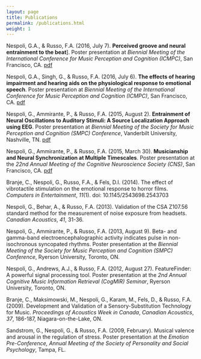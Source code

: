 ```yaml
---
layout: page
title: Publications
permalink: /publications.html
weight: 1
---
```


Nespoli, G.A., & Russo, F.A. (2016, July 7). **Perceived groove and neural entrainment to the beat**]. Poster presentation at *Biennial Meeting of the International Conference for Music Perception and Cognition (ICMPC)*, San Francisco, CA. [pdf](posters/Nespoli-poster-2016-ICMPC-groove.png)

Nespoli, G.A., Singh, G., & Russo, F.A. (2016, July 6). **The effects of hearing impairment and hearing aids on the physiological response to emotional speech**. Poster presentation at *Biennial Meeting of the International Conference for Music Perception and Cognition (ICMPC)*, San Francisco, CA. [pdf](posters/Nespoli-poster-2016-ICMPC-phonak.png)

Nespoli, G., Ammirante, P., & Russo, F.A. (2015, August 2). **Entrainment of Neural Oscillations to Auditory Stimuli: A Source Localization Approach using EEG**. Poster presentation at *Biennial Meeting of the Society for Music Perception and Cognition (SMPC) Conference*, Vanderbilt University, Nashville, TN. [pdf](posters/Nespoli-poster-2015-SMPC-entrainment.png)

Nespoli, G., Ammirante, P., & Russo, F.A. (2015, March 30). **Musicianship and Neural Synchronization at Multiple Timescales**. Poster presentation at the *22nd Annual Meeting of the Cognitive Neuroscience Society (CNS)*, San Francisco, CA. [pdf](posters/Nespoli-poster-2015-CNS-eegffr.png)

Branje, C., Nespoli, G., Russo, F.A., & Fels, D.I. (2014). The effect of vibrotactile stimulation on the emotional response to horror films. *Computers in Entertainment*, *11*(1). doi: 10.1145/2543698.2543703

Nespoli, G., Behar, A., & Russo, F.A. (2013). Validation of the CSA Z107.56 standard method for the measurement of noise exposure from headsets. *Canadian Acoustics*, *41*, 31-36.

Nespoli, G., Ammirante, P., & Russo, F.A. (2013, August 9). Beta- and gamma-band electroencephalographic activity indicates pulse in non-isochronous syncopated rhythms. Poster presentation at the *Biennial Meeting of the Society for Music Perception and Cognition (SMPC) Conference*, Ryerson University, Toronto, ON.

Nespoli, G., Andrews, A.J., & Russo, F.A. (2012, August 27). FeatureFinder: A powerful signal processing tool. Poster presentation at the *2nd Annual Cognitive Music Information Retrieval (CogMIR) Seminar*, Ryerson University, Toronto, ON.

Branje, C., Maksimowski, M., Nespoli, G., Karam, M., Fels, D., & Russo, F.A. (2009). Development and Validation of a Sensory-Substitution Technology for Music. *Proceedings of Acoustics Week in Canada*, *Canadian Acoustics*, *37*, 186-187, Niagara-on-the-Lake, ON.

Sandstrom, G., Nespoli, G., &amp; Russo, F.A. (2009, February). Musical valence and arousal in the regulation of stress. Poster presentation at the *Emotion Pre-Conference, Annual Meeting of the Society of Personality and Social Psychology*, Tampa, FL.
